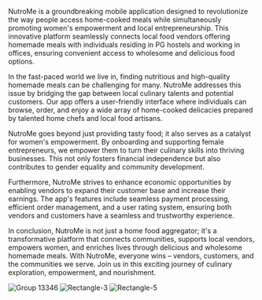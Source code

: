 NutroMe is a groundbreaking mobile application designed to revolutionize the way people access home-cooked meals while simultaneously promoting women's empowerment and local entrepreneurship. This innovative platform seamlessly connects local food vendors offering homemade meals with individuals residing in PG hostels and working in offices, ensuring convenient access to wholesome and delicious food options.

In the fast-paced world we live in, finding nutritious and high-quality homemade meals can be challenging for many. NutroMe addresses this issue by bridging the gap between local culinary talents and potential customers. Our app offers a user-friendly interface where individuals can browse, order, and enjoy a wide array of home-cooked delicacies prepared by talented home chefs and local food artisans.

NutroMe goes beyond just providing tasty food; it also serves as a catalyst for women's empowerment. By onboarding and supporting female entrepreneurs, we empower them to turn their culinary skills into thriving businesses. This not only fosters financial independence but also contributes to gender equality and community development.

Furthermore, NutroMe strives to enhance economic opportunities by enabling vendors to expand their customer base and increase their earnings. The app's features include seamless payment processing, efficient order management, and a user rating system, ensuring both vendors and customers have a seamless and trustworthy experience.

In conclusion, NutroMe is not just a home food aggregator; it's a transformative platform that connects communities, supports local vendors, empowers women, and enriches lives through delicious and wholesome homemade meals. With NutroMe, everyone wins – vendors, customers, and the communities we serve. Join us in this exciting journey of culinary exploration, empowerment, and nourishment.


![Group 13346](https://github.com/Mukulxe/Nutro-me/assets/90601986/81b743c9-8d18-4c08-b5fb-06243e68e2f1)
![Rectangle-3](https://github.com/Mukulxe/Nutro-me/assets/90601986/7e8d2b7b-4d83-4ee4-9417-285f60721ae5)
![Rectangle-5](https://github.com/Mukulxe/Nutro-me/assets/90601986/e2b6e7b5-b5aa-40b4-8a32-78649b6096cc)



